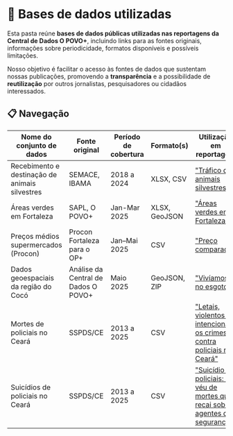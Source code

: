 # 📂 Bases de dados utilizadas

Esta pasta reúne **bases de dados públicas utilizadas nas reportagens da Central de Dados O POVO+**, incluindo links para as fontes originais, informações sobre periodicidade, formatos disponíveis e possíveis limitações.

Nosso objetivo é facilitar o acesso às fontes de dados que sustentam nossas publicações, promovendo a **transparência** e a possibilidade de **reutilização** por outros jornalistas, pesquisadores ou cidadãos interessados.

## 📋 Navegação

| Nome do conjunto de dados | Fonte original | Período de cobertura | Formato(s) | Utilização em reportagem | Link direto |
|---------------------------|----------------|-----------------------|------------|---------------------------|-------------|
| Recebimento e destinação de animais silvestres | SEMACE, IBAMA| 2018 a 2024 | XLSX, CSV | ["Tráfico de animais silvestres"](https://mais.opovo.com.br/reportagens-especiais/trafico-de-animais) | [Link para a pasta](https://github.com/opovo-mais/jornalismodedados/tree/main/bases-de-dados/cetras) |
| Áreas verdes em Fortaleza | SAPL, O POVO+ | Jan-Mar 2025 | XLSX, GeoJSON | ["Áreas verdes em Fortaleza"](https://mais.opovo.com.br/reportagens-especiais/areas-verdes-em-fortaleza) | [Link para a pasta](https://github.com/opovo-mais/jornalismodedados/tree/main/bases-de-dados/areas-verdes) |
| Preços médios supermercados (Procon) | Procon Fortaleza para o OP+ | Jan–Mai 2025 | CSV | ["Preço comparado"](https://mais.opovo.com.br/reportagens-especiais/preco-comparado-supermercados/2025/05/21/preco-comparado-valor-medio-nos-supermercados-salta-ate-93-nos-itens-acima-da-inflacao.html) | Em Breve|
| Dados geoespaciais da região do Cocó | Análise da Central de Dados O POVO+ | Maio 2025 | GeoJSON, ZIP | ["Vivíamos no esgoto"](https://mais.opovo.com.br/reportagens-especiais/rio-coco-parque-do-coco-tensoes/2025/05/26/viviamos-no-esgoto-invasoes-no-parque-do-coco-expoem-problemas-de-habitacao-em-fortaleza.html) | [Parque_Estadual_do_Cocó.geojson](https://github.com/opovo-mais/jornalismodedados/blob/main/bases-de-dados/%20dados-geoespaciais-regiao-coco/Parque_Estadual_do_Coc%C3%B3.geojson), [ndvi_0-3up_fortalezaN.zip](https://github.com/opovo-mais/jornalismodedados/blob/main/bases-de-dados/%20dados-geoespaciais-regiao-coco/ndvi_0-3up_fortalezaN.zip) |
| Mortes de policiais no Ceará | SSPDS/CE | 2013 a 2025 | CSV | ["Letais, violentos e intencionais: os crimes contra policiais no Ceará"](https://mais.opovo.com.br/reportagens-especiais/policiais-seguranca-publica/2025/06/09/letais-violentos-e-intencionais-os-crimes-contra-policiais-no-ceara.html) | [Mortes](https://github.com/opovo-mais/jornalismodedados/blob/main/bases-de-dados/mortes-policiais-ceara-2013-2025/Mortes%20de%20policiais%20no%20Cear%C3%A1%20-%20Mortes.csv) |
| Suicídios de policiais no Ceará | SSPDS/CE | 2013 a 2025 | CSV | ["Suicídio de policiais: o véu de mortes que recai sobre agentes de segurança"](https://mais.opovo.com.br/reportagens-especiais/policiais-seguranca-publica/2025/06/16/suicidio-de-policiais-o-veu-de-mortes-que-recai-sobre-agentes-de-seguranca.html) | [Suicídios](https://github.com/opovo-mais/jornalismodedados/blob/main/bases-de-dados/suicidios-policiais-ceara-2013-2025/Mortes%20de%20policiais%20no%20Cear%C3%A1%20-%20Suic%C3%ADdio.csv) |
